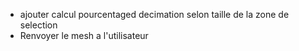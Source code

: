 - ajouter calcul pourcentaged decimation selon taille de la zone de selection
- Renvoyer le mesh a l'utilisateur